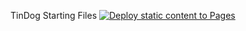 TinDog Starting Files
[![Deploy static content to Pages](https://github.com/minhnc912/TinDog/actions/workflows/static.yml/badge.svg)](https://github.com/minhnc912/TinDog/actions/workflows/static.yml)
